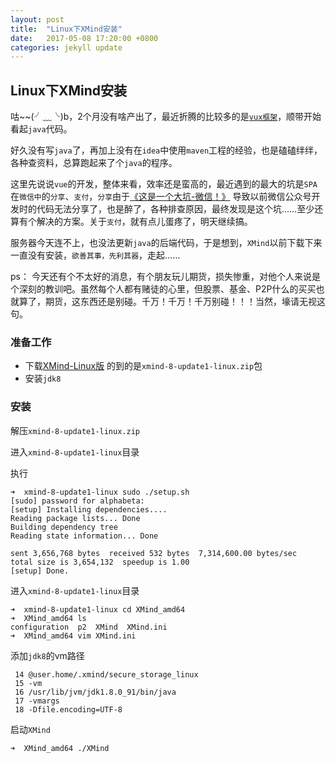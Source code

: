 ```yaml
---
layout: post
title:  "Linux下XMind安装"
date:   2017-05-08 17:20:00 +0800
categories: jekyll update
---
```


## Linux下XMind安装

咕~~(╯﹏╰)b，2个月没有啥产出了，最近折腾的比较多的是[`vux框架`](https://vux.li)，顺带开始看起`java`代码。

好久没有写`java`了，再加上没有在`idea`中使用`maven`工程的经验，也是磕磕绊绊，各种查资料，总算跑起来了个`java`的程序。

这里先说说`vue`的开发，整体来看，效率还是蛮高的，最近遇到的最大的坑是`SPA`在`微信中`的`分享`、`支付`，`分享`由于[《这是一个大坑-微信！》](https://mp.weixin.qq.com/s/hAdtKl2i4ilyo9HxT1kXyw) 导致以前微信公众号开发时的代码无法分享了，也是醉了，各种排查原因，最终发现是这个坑……至少还算有个解决的方案。关于`支付`，就有点儿蛋疼了，明天继续搞。

服务器今天连不上，也没法更新`java`的后端代码，于是想到，`XMind`以前下载下来一直没有安装，`欲善其事，先利其器`，走起……

ps： 今天还有个不太好的消息，有个朋友玩儿期货，损失惨重，对他个人来说是个深刻的教训吧。虽然每个人都有赌徒的心里，但股票、基金、P2P什么的买买也就算了，期货，这东西还是别碰。千万！千万！千万别碰！！！当然，壕请无视这句。

### 准备工作

- 下载[XMind-Linux版](http://www.xmind.net/download/linux/) 的到的是`xmind-8-update1-linux.zip`包
- 安装`jdk8`

### 安装

解压`xmind-8-update1-linux.zip`

进入`xmind-8-update1-linux`目录

执行

```
➜  xmind-8-update1-linux sudo ./setup.sh 
[sudo] password for alphabeta: 
[setup] Installing dependencies....
Reading package lists... Done
Building dependency tree       
Reading state information... Done

sent 3,656,768 bytes  received 532 bytes  7,314,600.00 bytes/sec
total size is 3,654,132  speedup is 1.00
[setup] Done.
```

进入`xmind-8-update1-linux`目录

```
➜  xmind-8-update1-linux cd XMind_amd64 
➜  XMind_amd64 ls
configuration  p2  XMind  XMind.ini
➜  XMind_amd64 vim XMind.ini 
```

添加`jdk8`的vm路径
```
 14 @user.home/.xmind/secure_storage_linux
 15 -vm
 16 /usr/lib/jvm/jdk1.8.0_91/bin/java
 17 -vmargs
 18 -Dfile.encoding=UTF-8
```

启动`XMind`

```
➜  XMind_amd64 ./XMind 
```
